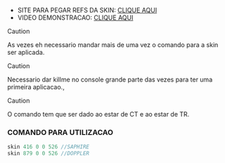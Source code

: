 - SITE PARA PEGAR REFS DA SKIN: [CLIQUE AQUI](https://1337.kubrv.hostzn.com/skins/)
- VIDEO DEMONSTRACAO: [CLIQUE AQUI](https://drive.google.com/file/d/1_7i6N80QZsIicMAFM-O_7YuDc0vTAisX/view?usp=sharing)

> [!CAUTION]
> As vezes eh necessario mandar mais de uma vez o comando para a skin ser aplicada.

> [!CAUTION]
> Necessario dar killme no console grande parte das vezes para ter uma primeira aplicacao.,

> [!CAUTION]
> O comando tem que ser dado ao estar de CT e ao estar de TR.

### COMANDO PARA UTILIZACAO
```c
skin 416 0 0 526 //SAPHIRE
skin 879 0 0 526 //DOPPLER
```
